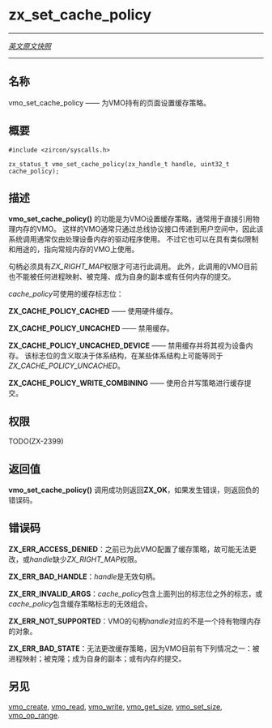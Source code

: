 # zx_set_cache_policy
---

[*英文原文快照*](https://github.com/fuchsia-mirror/zircon/blob/679b2f9ea950d56a34c40a808dc78a9d45db0917/docs/syscalls/vmo_set_cache_policy.md)

---
<!-- ## NAME -->
## 名称

<!-- vmo_set_cache_policy - set the caching policy for pages held by a VMO. -->
vmo_set_cache_policy —— 为VMO持有的页面设置缓存策略。

<!-- ## SYNOPSIS -->
## 概要

```
#include <zircon/syscalls.h>

zx_status_t vmo_set_cache_policy(zx_handle_t handle, uint32_t cache_policy);

```

<!-- ## DESCRIPTION -->
## 描述

<!-- **vmo_set_cache_policy()** sets caching policy for a VMO. Generally used on VMOs
that point directly at physical memory. Such VMOs are generally only handed to
userspace via bus protocol interfaces, so this syscall will typically only be
used by drivers dealing with device memory. This call can also be used on a
regular memory backed VMO with similar limitations and uses. -->
**vmo_set_cache_policy()** 的功能是为VMO设置缓存策略，通常用于直接引用物理内存的VMO。 
这样的VMO通常只通过总线协议接口传递到用户空间中，因此该系统调用通常仅由处理设备内存的驱动程序使用。 
不过它也可以在具有类似限制和用途的，指向常规内存的VMO上使用。

<!-- A handle must have the *ZX_RIGHT_MAP* right for this call to be
permitted. Additionally, the VMO must not presently be mapped by any process,
be cloned, be a clone itself, or have any memory committed. -->
句柄必须具有*ZX_RIGHT_MAP*权限才可进行此调用。 
此外，此调用的VMO目前也不能被任何进程映射、被克隆、成为自身的副本或有任何内存的提交。

<!-- *cache_policy* cache flags to use: -->
*cache_policy*可使用的缓存标志位：

<!-- **ZX_CACHE_POLICY_CACHED** - Use hardware caching. -->
**ZX_CACHE_POLICY_CACHED** —— 使用硬件缓存。

<!-- **ZX_CACHE_POLICY_UNCACHED** - Disable caching. -->
**ZX_CACHE_POLICY_UNCACHED** —— 禁用缓存。

<!-- **ZX_CACHE_POLICY_UNCACHED_DEVICE** - Disable cache and treat as device memory.
This is architecture dependent and may be equivalent to
*ZX_CACHE_POLICY_UNCACHED* on some architectures. -->
**ZX_CACHE_POLICY_UNCACHED_DEVICE** —— 禁用缓存并将其视为设备内存。 
该标志位的含义取决于体系结构，在某些体系结构上可能等同于*ZX_CACHE_POLICY_UNCACHED*。

<!-- **ZX_CACHE_POLICY_WRITE_COMBINING** - Uncached with write combining. -->
**ZX_CACHE_POLICY_WRITE_COMBINING** —— 使用合并写策略进行缓存提交。

<!-- ## RIGHTS -->
## 权限

TODO(ZX-2399)

<!-- ## RETURN VALUE -->
## 返回值

<!-- **vmo_set_cache_policy()** returns **ZX_OK** on success. In the event of
failure, a negative error value is returned. -->
**vmo_set_cache_policy()** 调用成功则返回**ZX_OK**，如果发生错误，则返回负的错误码。

<!-- ## ERRORS -->
## 错误码
<!-- 
**ZX_ERR_ACCESS_DENIED** Cache policy has been configured for this VMO already and
may not be changed, or *handle* lacks the ZX_RIGHT_MAP right. -->
**ZX_ERR_ACCESS_DENIED**：之前已为此VMO配置了缓存策略，故可能无法更改，或*handle*缺少*ZX_RIGHT_MAP*权限。

<!-- **ZX_ERR_BAD_HANDLE** *handle* is not a valid handle. -->
**ZX_ERR_BAD_HANDLE**：*handle*是无效句柄。

<!-- **ZX_ERR_INVALID_ARGS** *cache_policy* contains flags outside of the ones listed
above, or *cache_policy* contains an invalid mix of cache policy flags. -->
**ZX_ERR_INVALID_ARGS**：*cache_policy*包含上面列出的标志位之外的标志，或*cache_policy*包含缓存策略标志的无效组合。

<!-- **ZX_ERR_NOT_SUPPORTED** The VMO *handle* corresponds to is not one holding
physical memory. -->
**ZX_ERR_NOT_SUPPORTED**：VMO的句柄*handle*对应的不是一个持有物理内存的对象。

<!-- **ZX_ERR_BAD_STATE** Cache policy cannot be changed because the VMO is presently
mapped, cloned, a clone itself, or have any memory committed. -->
**ZX_ERR_BAD_STATE**：无法更改缓存策略，因为VMO目前有下列情况之一：被进程映射；被克隆；成为自身的副本；或有内存的提交。

<!-- ## SEE ALSO -->
## 另见

[vmo_create](vmo_create.md), [vmo_read](vmo_read.md), [vmo_write](vmo_write.md),
[vmo_get_size](vmo_get_size.md), [vmo_set_size](vmo_set_size.md),
[vmo_op_range](vmo_op_range.md).